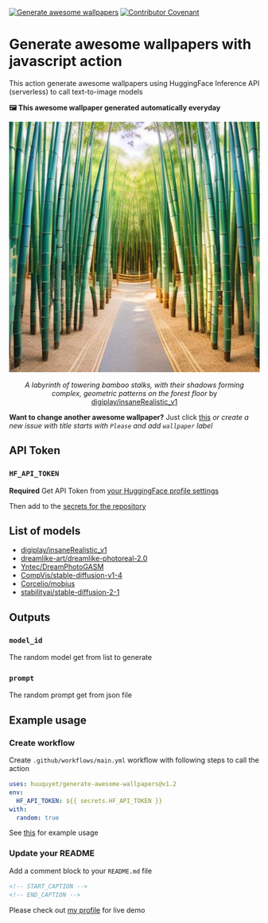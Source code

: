 [![Generate awesome wallpapers](https://github.com/huuquyet/generate-awesome-wallpapers/actions/workflows/generate-awesome-wallpapers.yml/badge.svg)](https://github.com/huuquyet/generate-awesome-wallpapers/actions/workflows/generate-awesome-wallpapers.yml) [![Contributor Covenant](https://img.shields.io/badge/Contributor%20Covenant-2.1-4baaaa.svg)](.github/CODE_OF_CONDUCT.md)

# Generate awesome wallpapers with javascript action

This action generate awesome wallpapers using HuggingFace Inference API (serverless) to call text-to-image models

**🖼️ This awesome wallpaper generated automatically everyday**

<div align="center">
  <img alt="Awesome Wallpapers" src="./assets/wallpaper.jpg">

<!-- START_CAPTION -->
*A labyrinth of towering bamboo stalks, with their shadows forming complex, geometric patterns on the forest floor* by [digiplay/insaneRealistic_v1](https://hf.co/digiplay/insaneRealistic_v1)
<!-- END_CAPTION -->
</div>

**Want to change another awesome wallpaper?** Just click [this](https://github.com/huuquyet/generate-awesome-wallpapers/issues/new?assignees=&labels=wallpaper&projects=&title=Please+a+serene+Zen+garden+with+carefully+placed+rocks+and+raked+sand&body=Feel+free+to+change+the+title+except+Please+then+press+Submit%21)
*or create a new issue with title starts with `Please` and add `wallpaper` label*

## API Token

### `HF_API_TOKEN`

**Required** Get API Token from [your HuggingFace profile settings](https://huggingface.co/settings/tokens)

Then add to the [secrets for the repository](https://docs.github.com/en/actions/security-guides/using-secrets-in-github-actions#creating-secrets-for-a-repository)

## List of models

- [digiplay/insaneRealistic_v1](https://hf.co/digiplay/insaneRealistic_v1)
- [dreamlike-art/dreamlike-photoreal-2.0](https://hf.co/dreamlike-art/dreamlike-photoreal-2.0)
- [Yntec/DreamPhotoGASM](https://hf.co/Yntec/epiCPhotoGasm)
- [CompVis/stable-diffusion-v1-4](https://hf.co/CompVis/stable-diffusion-v1-4)
- [Corcelio/mobius](https://hf.co/Corcelio/mobius)
- [stabilityai/stable-diffusion-2-1](https://hf.co/stabilityai/stable-diffusion-2-1)

## Outputs

### `model_id`

The random model get from list to generate

### `prompt`

The random prompt get from json file

## Example usage

### Create workflow

Create `.github/workflows/main.yml` workflow with following steps to call the action

```yaml
uses: huuquyet/generate-awesome-wallpapers@v1.2
env: 
  HF_API_TOKEN: ${{ secrets.HF_API_TOKEN }}
with:
  random: true
```

See [this](.github/workflows/generate-awesome-wallpapers.yml) for example usage

### Update your README

Add a comment block to your `README.md` file

```md
<!-- START_CAPTION -->
<!-- END_CAPTION -->
```

Please check out [my profile](https://github.com/huuquyet) for live demo
